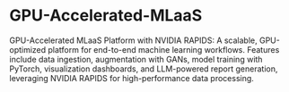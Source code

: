 # GPU-Accelerated-MLaaS
 GPU-Accelerated MLaaS Platform with NVIDIA RAPIDS: A scalable, GPU-optimized platform for end-to-end machine learning workflows. Features include data ingestion, augmentation with GANs, model training with PyTorch, visualization dashboards, and LLM-powered report generation, leveraging NVIDIA RAPIDS for high-performance data processing.
